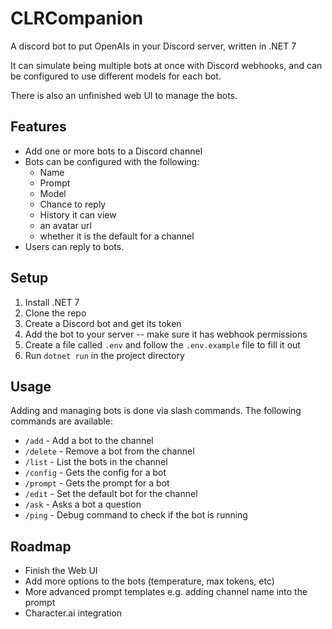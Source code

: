 # CLRCompanion

A discord bot to put OpenAIs in your Discord server, written in .NET 7

It can simulate being multiple bots at once with Discord webhooks, and can be configured to use different models for each bot.

There is also an unfinished web UI to manage the bots.

## Features

- Add one or more bots to a Discord channel
- Bots can be configured with the following:
	- Name
	- Prompt
	- Model
	- Chance to reply
	- History it can view
	- an avatar url
	- whether it is the default for a channel
- Users can reply to bots.

## Setup

1. Install .NET 7
2. Clone the repo
3. Create a Discord bot and get its token
4. Add the bot to your server -- make sure it has webhook permissions
5. Create a file called `.env` and follow the `.env.example` file to fill it out
6. Run `dotnet run` in the project directory

## Usage

Adding and managing bots is done via slash commands. The following commands are available:

 - `/add` - Add a bot to the channel
 - `/delete` - Remove a bot from the channel
 - `/list` - List the bots in the channel
 - `/config` - Gets the config for a bot
 - `/prompt` - Gets the prompt for a bot
 - `/edit` - Set the default bot for the channel
 - `/ask` - Asks a bot a question
 - `/ping` - Debug command to check if the bot is running

## Roadmap

 - Finish the Web UI
 - Add more options to the bots (temperature, max tokens, etc)
 - More advanced prompt templates e.g. adding channel name into the prompt
 - Character.ai integration